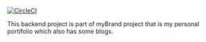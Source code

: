 [![CircleCI](https://circleci.com/gh/Francoise02/myBrand-Backend/tree/main.svg?style=svg)](https://circleci.com/gh/Francoise02/myBrand-Backend/tree/main)

This backend project is part of myBrand project that is my personal portifolio which also has some blogs.
